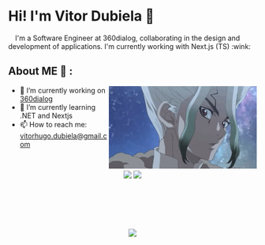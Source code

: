 # Hi! I'm Vitor Dubiela 👋

<p align="left">
  &emsp;I'm a Software Engineer at 360dialog, collaborating in the design and development of applications. I'm currently working with Next.js (TS) :wink:
</p>

## About ME 💬 :

<img hight="400" width="300" alt="GIF" align="right" src="./imgs/dr-stone-senku.gif">

- 🔭 I’m currently working on [360dialog](https://www.360dialog.com/)
- 🌱 I’m currently learning .NET and Nextjs
- 📫 How to reach me: vitorhugo.dubiela@gmail.com

<br>

<p align="center">
  <a target="_blank" href="https://www.linkedin.com/in/vitor-hugo-santos-dubiela-7b04b2190"><img src="https://img.shields.io/badge/-LinkedIn-0077B5?style=for-the-badge&logo=Linkedin&logoColor=white"></img></a>
<a target="_blank" href="mailto:vitorhugo.dubiela@gmail.com"><img src="https://img.shields.io/badge/-Gmail-D14836?style=for-the-badge&logo=Gmail&logoColor=white"></img></a>
</p>

<br>
<br>
<br>
<br>
<br>

<div align="center">
  <a href="https://github.com/Vitor-Dubiela?tab=repositories">
  <img height="180em" src="https://github-readme-stats.vercel.app/api/top-langs/?username=Vitor-Dubiela&layout=compact&langs_count=7&theme=dracula"/>
</div>
